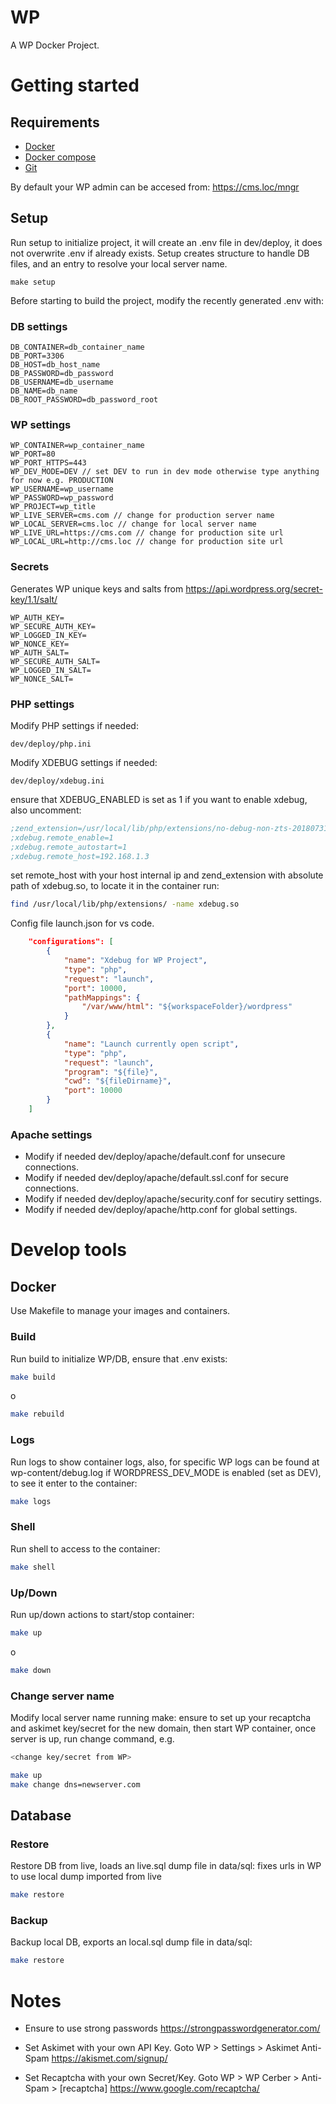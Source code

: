 # WP
A WP Docker Project.

# Getting started
## Requirements
- [Docker](https://docs.docker.com/engine/installation/)
- [Docker compose](https://docs.docker.com/compose/install/)
- [Git](https://git-scm.com/downloads)

By default your WP admin can be accesed from:
https://cms.loc/mngr


## Setup
Run setup to initialize project, it will create an .env file in dev/deploy, it does not overwrite .env if already exists. Setup creates structure to handle DB files, and an entry to resolve your local server name.
```env
make setup
```

Before starting to build the project, modify the recently generated .env with:

### DB settings
```env
DB_CONTAINER=db_container_name
DB_PORT=3306
DB_HOST=db_host_name
DB_PASSWORD=db_password
DB_USERNAME=db_username
DB_NAME=db_name
DB_ROOT_PASSWORD=db_password_root
```

### WP settings
```env
WP_CONTAINER=wp_container_name
WP_PORT=80
WP_PORT_HTTPS=443
WP_DEV_MODE=DEV // set DEV to run in dev mode otherwise type anything for now e.g. PRODUCTION
WP_USERNAME=wp_username
WP_PASSWORD=wp_password
WP_PROJECT=wp_title
WP_LIVE_SERVER=cms.com // change for production server name 
WP_LOCAL_SERVER=cms.loc // change for local server name 
WP_LIVE_URL=https://cms.com // change for production site url
WP_LOCAL_URL=http://cms.loc // change for production site url
```

### Secrets
Generates WP unique keys and salts from
https://api.wordpress.org/secret-key/1.1/salt/
```env
WP_AUTH_KEY=
WP_SECURE_AUTH_KEY=
WP_LOGGED_IN_KEY=
WP_NONCE_KEY=
WP_AUTH_SALT=
WP_SECURE_AUTH_SALT=
WP_LOGGED_IN_SALT=
WP_NONCE_SALT=
```

### PHP settings
Modify PHP settings if needed:
```
dev/deploy/php.ini
```

Modify XDEBUG settings if needed:
```
dev/deploy/xdebug.ini
```

ensure that XDEBUG_ENABLED is set as 1 if you want to enable xdebug, also uncomment:
```php.ini
;zend_extension=/usr/local/lib/php/extensions/no-debug-non-zts-20180731/xdebug.so
;xdebug.remote_enable=1
;xdebug.remote_autostart=1
;xdebug.remote_host=192.168.1.3
```

set remote_host with your host internal ip and zend_extension with
absolute path of xdebug.so, to locate it in the container run:
```bash
find /usr/local/lib/php/extensions/ -name xdebug.so
```

Config file launch.json for vs code.
```json
    "configurations": [
        {
            "name": "Xdebug for WP Project",
            "type": "php",
            "request": "launch",
            "port": 10000,
            "pathMappings": {
                "/var/www/html": "${workspaceFolder}/wordpress"
            }
        },
        {
            "name": "Launch currently open script",
            "type": "php",
            "request": "launch", 
            "program": "${file}", 
            "cwd": "${fileDirname}",
            "port": 10000 
        }
    ]
```

### Apache settings
- Modify if needed dev/deploy/apache/default.conf for unsecure connections.
- Modify if needed dev/deploy/apache/default.ssl.conf for secure connections.
- Modify if needed dev/deploy/apache/security.conf for secutiry settings.
- Modify if needed dev/deploy/apache/http.conf for global settings.

# Develop tools
## Docker 
Use Makefile to manage your images and containers.

### Build
Run build to initialize WP/DB, ensure that .env exists:
```bash
make build
```
o

```bash
make rebuild
```

### Logs
Run logs to show container logs, also, for specific WP logs can be found at wp-content/debug.log
if WORDPRESS_DEV_MODE is enabled (set as DEV), to see it enter to the container:
```bash
make logs
```

### Shell
Run shell to access to the container:
```bash
make shell
```

### Up/Down
Run up/down actions to start/stop container:
```bash
make up
```

o

```bash
make down
```

### Change server name
Modify local server name running make:
ensure to set up your recaptcha and askimet key/secret for the new domain, then start WP container,
once server is up, run change command, e.g.
```bash
<change key/secret from WP>

make up
make change dns=newserver.com
```


## Database

### Restore
Restore DB from live, loads an live.sql dump file in data/sql:
fixes urls in WP to use local dump imported from live
```bash
make restore
```

### Backup
Backup local DB, exports an local.sql dump file in data/sql:
```bash
make restore
```

# Notes

- Ensure to use strong passwords
https://strongpasswordgenerator.com/

- Set Askimet with your own API Key.
Goto WP > Settings > Askimet Anti-Spam
https://akismet.com/signup/

- Set Recaptcha with your own Secret/Key.
Goto WP > WP Cerber > Anti-Spam > [recaptcha]
https://www.google.com/recaptcha/